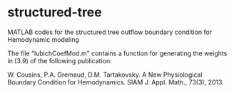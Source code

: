 # structured-tree
MATLAB codes for the structured tree outflow boundary condition for Hemodynamic modeling

The file "lubichCoefMod.m" contains a function for generating the weights in (3.9) of the following publication:

W. Cousins, P.A. Gremaud, D.M. Tartakovsky. A New Physiological Boundary Condition for Hemodynamics. SIAM J. Appl. Math., 73(3), 2013.